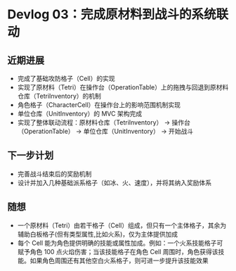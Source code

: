 # Devlog 03：完成原材料到战斗的系统联动
## 近期进展
- 完成了基础攻防格子（Cell）的实现
- 实现了原材料（Tetri）在操作台（OperationTable）上的拖拽与回退到原材料仓库（TetriInventory）的机制
- 角色格子（CharacterCell）在操作台上的影响范围机制实现
- 单位仓库（UnitInventory）的 MVC 架构完成
- 实现了整体联动流程：原材料仓库（TetriInventory） → 操作台（OperationTable） → 单位仓库（UnitInventory） → 开始战斗

## 下一步计划
- 完善战斗结束后的奖励机制
- 设计并加入几种基础派系格子（如冰、火、速度），并将其纳入奖励体系

## 随想
- 一个原材料（Tetri）由若干格子（Cell）组成，但只有一个主体格子，其余为辅助白板格子(但有类型属性,比如火系)，仅为主体提供加成
- 每个 Cell 能为角色提供明确的技能或属性加成。例如：一个火系技能格子可赋予角色 100 点火焰伤害；当该技能格子在角色 Cell 周围时，角色获得该技能。如果角色周围还有其他空白火系格子，则可进一步提升该技能效果